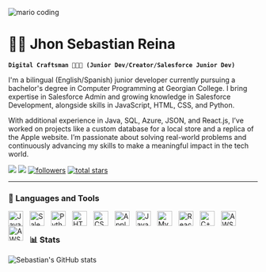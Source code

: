 ![mario coding](https://i.imgur.com/1ZvVkDc.gif)

#  🥷🏻 Jhon Sebastian Reina
**`Digital Craftsman 👨🏻‍💻 (Junior Dev/Creator/Salesforce Junior Dev)`**

I'm a bilingual (English/Spanish) junior developer currently pursuing a bachelor's degree in Computer Programming at Georgian College. I bring expertise in Salesforce Admin and growing knowledge in Salesforce Development, alongside skills in JavaScript, HTML, CSS, and Python.  

With additional experience in Java, SQL, Azure, JSON, and React.js, I’ve worked on projects like a custom database for a local store and a replica of the Apple website. I’m passionate about solving real-world problems and continuously advancing my skills to make a meaningful impact in the tech world.

<p align="left">
      <a href="https://www.linkedin.com/in/jhonsebastian1/"><img src="https://custom-icon-badges.demolab.com/badge/-Linkedin-blue?style=for-the-badge&logo=linkedin&logoColor=white"></a>
      <a href="Sebasreina0814@gmail.com">
         <img src="https://custom-icon-badges.demolab.com/badge/-Mail-red?style=for-the-badge&logo=mail1&logoColor=white"/></a> 
      <a href="https://github.com/sebasreina1?tab=followers">
         <img alt="followers" title="Follow me on Github" src="https://custom-icon-badges.demolab.com/github/followers/sebasreina1?color=236ad3&labelColor=1155ba&style=for-the-badge&logo=person-add&label=Follow&logoColor=white"/></a>
      <a href="https://github.com/sebasreina1?tab=repositories&sort=stargazers">
         <img alt="total stars" title="Total stars on GitHub" src="https://custom-icon-badges.demolab.com/github/stars/sebasreina1?color=55960c&style=for-the-badge&labelColor=488207&logo=star"/></a>
   </p>


---

### 🧰 Languages and Tools

<img align="left" alt="Java" width="30px" style="padding-right:10px;" src="https://cdn.jsdelivr.net/gh/devicons/devicon/icons/java/java-original.svg"/>
<img align="left" alt="Salesforce" width="30px" style="padding-right:10px;" <img src="https://cdn.jsdelivr.net/gh/devicons/devicon@latest/icons/salesforce/salesforce-original.svg" />   
<img align="left" alt="Python" width="30px" style="padding-right:10px;" 
<img src="https://cdn.jsdelivr.net/gh/devicons/devicon@latest/icons/python/python-original.svg"/>
<img align="left" alt="HTML" width="30px" style="padding-right:10px;" src="https://cdn.jsdelivr.net/gh/devicons/devicon/icons/html5/html5-plain.svg" />
<img align="left" alt="CSS" width="30px" style="padding-right:10px;" src="https://cdn.jsdelivr.net/gh/devicons/devicon/icons/css3/css3-plain.svg" />
<img align="left" alt="Apple" width="30px" style="padding-right:10px;" <img src="https://cdn.jsdelivr.net/gh/devicons/devicon@latest/icons/apple/apple-original.svg" />      
<img align="left" alt="JavaScript" width="30px" style="padding-right:10px;" src="https://cdn.jsdelivr.net/gh/devicons/devicon/icons/javascript/javascript-plain.svg" />
<img align="left" alt="Mysql" width="30px" style="padding-right:10px;" <img src="https://cdn.jsdelivr.net/gh/devicons/devicon@latest/icons/mysql/mysql-original.svg" />     
<img align="left" alt="React" width="30px" style="padding-right:10px;" src="https://cdn.jsdelivr.net/gh/devicons/devicon/icons/react/react-original.svg" />
<img align="left" alt="C++" width="30px" style="padding-right:10px;" <img src="https://cdn.jsdelivr.net/gh/devicons/devicon@latest/icons/cplusplus/cplusplus-plain.svg" />
<img align="left" alt="AWS" width="30px" style="padding-right:10px;" <img src="https://cdn.jsdelivr.net/gh/devicons/devicon@latest/icons/amazonwebservices/amazonwebservices-original-wordmark.svg" />
<img align="left" alt="AWS" width="30px" style="padding-right:10px;" <img src="https://cdn.jsdelivr.net/gh/devicons/devicon@latest/icons/googlecloud/googlecloud-original.svg" />
          
          

<br />




##


### 📊 Stats

![Sebastian's GitHub stats](https://github-readme-stats.vercel.app/api?username=sebasreina1&show_icons=true&theme=gruvbox)

<!-- ![GitHub Streak](https://streak-stats.demolab.com?user=ForrestKnight&theme=gruvbox&border_radius=4.5) -->

#
<!--
<details>
 <summary><h3>👨‍💻 Forrest's Coding Journey</h3></summary>
   I started my coding journey as a naive computer science student with a passion to learn everything I could about this programming world - code, unix, linux, theory. And all the while, teaching myself iOS development with a dream to build my own app, but that soon got overshadowed by my desire to excel in Java. A desire that landed me a full-stack software engineering job upon graduation. However, I had another desire I had been pursuing throughout this time - YouTube content creation. I eventually ended up quitting my software engineering job to pursue YouTube full-time, and that has been my focus ever since. But there's something that's always bothered me about my journey - abandoning my dream of building my own app to pursue the safe route, a job. Now I've already taken the leap away from that safety net into this uncomfortable, unexplored world that it being a creator. And it worked out, but again, it became comfortable. It's easier to create a video than go out on a ledge and build my own product. I do have to eat, at the end of the day, but I think it's time. It's time to get uncomfortable again. I have a burning desire to get back on the horse, and fulfill that dream younger me had of building my own app, my own product. And in order to do that, I'll be implmementing a few measures to streamline my YouTube content to focus more time on fulfilling that dream - a dream that I'll be ready to tackle in 2023 due to the measure I'm putting in place now until the end of 2022. Don't wait up, because I'm coming.
-->
[website]: https://fkcodes.com
[youtube]: https://youtube.com/fknight

